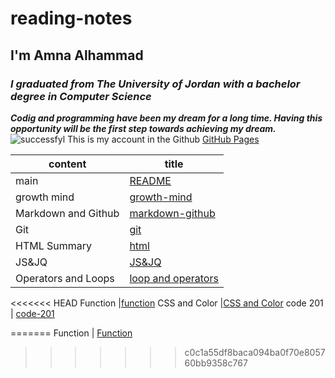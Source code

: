 # reading-notes
## **I'm Amna Alhammad**
### *I graduated from The University of Jordan with a bachelor degree in Computer Science*
***Codig and programming have been my dream for a long time. Having this opportunity will be the first step towards achieving my dream.***
![successfyl](https://www.wealthacademyglobal.com/wp-content/uploads/2016/12/Success-1030x686.jpg)
This is my account in the Github [GitHub Pages](https://github.com/Amna-Alhammad/)



content  | title
------------ | -------------
main       | [README](https://amna-alhammad.github.io/reading-notes/)
growth mind   | [growth-mind](https://amna-alhammad.github.io/reading-notes/growth-mind)
Markdown and Github       |[markdown-github](https://amna-alhammad.github.io/reading-notes/markdown-github)
Git          |[git](https://amna-alhammad.github.io/reading-notes/git)
HTML Summary     |[html](https://amna-alhammad.github.io/reading-notes/html)
 JS&JQ    | [JS&JQ](https://amna-alhammad.github.io/reading-notes/JSJQ)
 Operators and Loops | [loop and operators](https://amna-alhammad.github.io/reading-notes/loop)
<<<<<<< HEAD
 Function |[function](https://amna-alhammad.github.io/reading-notes/function)
 CSS and Color |[CSS and Color](https://amna-alhammad.github.io/reading-notes/css-and-color)
 code 201 | [code-201](https://amna-alhammad.github.io/reading-notes/code-201)

 
=======
 Function | [Function](https://amna-alhammad.github.io/reading-notes/functions)
>>>>>>> c0c1a55df8baca094ba0f70e805760bb9358c767
